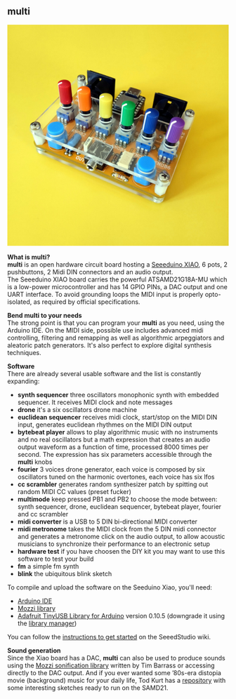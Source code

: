 ## multi

![multi](multi_img/multi1_600.jpg)

**What is multi?**  
**multi** is an open hardware circuit board hosting a [Seeeduino XIAO](https://wiki.seeedstudio.com/Seeeduino-XIAO/), 6 pots, 2 pushbuttons, 2 Midi DIN connectors and an audio output.   
The Seeeduino XIAO board carries the powerful ATSAMD21G18A-MU which is a low-power microcontroller and has 14 GPIO PINs, a DAC output and one UART interface. To avoid grounding loops the MIDI input is properly opto-isolated, as required by official specifications.    

**Bend multi to your needs**  
The strong point is that you can program your **multi** as you need, using the Arduino IDE. 
On the MIDI side, possible use includes advanced midi controlling, filtering and remapping as well as algorithmic arpeggiators and aleatoric patch generators. It's also perfect to explore digital synthesis techniques. 
 
**Software**    
 There are already several usable software and the list is constantly expanding:    

- **synth sequencer** three oscillators monophonic synth with embedded sequencer. It receives MIDI clock and note messages
- **drone** it's a six oscillators drone machine   
- **euclidean sequencer** receives midi clock, start/stop on the MIDI DIN input, generates euclidean rhythmes on the MIDI DIN output
- **bytebeat player** allows to play algorithmic music with no instruments and no real oscillators but a math expression that creates an audio output waveform as a function of time, processed 8000 times per second. The expression has six parameters accessible through the **multi** knobs
- **fourier** 3 voices drone generator, each voice is composed by six oscillators tuned on the harmonic overtones, each voice has six lfos
- **cc scrambler** generates random synthesizer patch by spitting out random MIDI CC values (preset fucker)    
- **multimode** keep pressed PB1 and PB2 to choose the mode between: synth sequencer, drone, euclidean sequencer, bytebeat player, fourier and cc scrambler 
- **midi converter** is a USB to 5 DIN bi-directional MIDI converter    
- **midi metronome** takes the MIDI clock from the 5 DIN midi connector and generates a metronome click on the audio output, to allow acoustic musicians to synchronize their performance to an electronic setup     
- **hardware test** if you have choosen the DIY kit you may want to use this software to test your build    
- **fm** a simple fm synth    
- **blink** the ubiquitous blink sketch    

To compile and upload the software on the Seeduino Xiao, you'll need:
- [Arduino IDE](https://www.arduino.cc/en/software)
- [Mozzi library](https://github.com/sensorium/Mozzi)
- [Adafruit TinyUSB Library for Arduino](https://github.com/adafruit/Adafruit_TinyUSB_Arduino) version 0.10.5 (downgrade it using the [library manager](https://learn.adafruit.com/adafruit-all-about-arduino-libraries-install-use/library-manager))

You can follow the [instructions to get started](https://wiki.seeedstudio.com/Seeeduino-XIAO/#software) on the SeeedStudio wiki.

 **Sound generation**    
Since the Xiao board has a DAC, **multi** can also be used to produce sounds using the [Mozzi sonification library](https://github.com/sensorium/Mozzi) written by Tim Barrass or accessing directly to the DAC output.
And if you ever wanted some ’80s-era distopia movie (background) music for your daily life, Tod Kurt has a [repository](https://github.com/todbot/mozzi_experiments) with some interesting sketches ready to run on the SAMD21.



